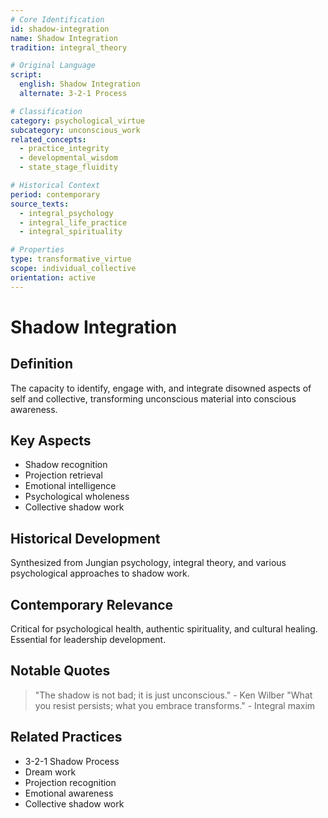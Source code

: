 ```yaml
---
# Core Identification
id: shadow-integration
name: Shadow Integration
tradition: integral_theory

# Original Language
script:
  english: Shadow Integration
  alternate: 3-2-1 Process

# Classification
category: psychological_virtue
subcategory: unconscious_work
related_concepts:
  - practice_integrity
  - developmental_wisdom
  - state_stage_fluidity

# Historical Context
period: contemporary
source_texts:
  - integral_psychology
  - integral_life_practice
  - integral_spirituality

# Properties
type: transformative_virtue
scope: individual_collective
orientation: active
---
```


# Shadow Integration

## Definition
The capacity to identify, engage with, and integrate disowned aspects of self and collective, transforming unconscious material into conscious awareness.

## Key Aspects
- Shadow recognition
- Projection retrieval
- Emotional intelligence
- Psychological wholeness
- Collective shadow work

## Historical Development
Synthesized from Jungian psychology, integral theory, and various psychological approaches to shadow work.

## Contemporary Relevance
Critical for psychological health, authentic spirituality, and cultural healing. Essential for leadership development.

## Notable Quotes
> "The shadow is not bad; it is just unconscious." - Ken Wilber
> "What you resist persists; what you embrace transforms." - Integral maxim

## Related Practices
- 3-2-1 Shadow Process
- Dream work
- Projection recognition
- Emotional awareness
- Collective shadow work